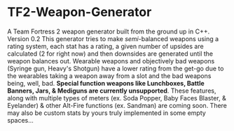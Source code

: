 # TF2-Weapon-Generator
A Team Fortress 2 weapon generator built from the ground up in C++.
Version 0.2
This generator tries to make *semi*-balanced weapons using a rating system, each stat has a rating, a given number of upsides are calculated (2 for right now) and then downsides are generated until the weapon balances out.
Wearable weapons and objectively bad weapons (Syringe gun, Heavy's Shotgun) have a lower rating from the get-go due to the wearables taking a weapon away from a slot and the bad weapons being, well, bad. 
**Special function weapons like Lunchboxes, Battle Banners, Jars, & Mediguns are currently unsupported**. These features, along with multiple types of meters (ex. Soda Popper, Baby Faces Blaster, & Eyelander) & other Alt-Fire functions (ex. Sandman) are coming soon. There may also be custom stats by yours truly implemented in some empty spaces...